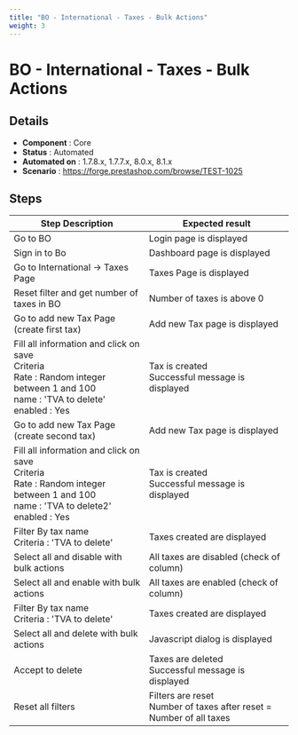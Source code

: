 ```yaml
---
title: "BO - International - Taxes - Bulk Actions"
weight: 3
---
```


# BO - International - Taxes - Bulk Actions
## Details
* **Component** : Core
* **Status** : Automated
* **Automated on** : 1.7.8.x, 1.7.7.x, 8.0.x, 8.1.x
* **Scenario** : https://forge.prestashop.com/browse/TEST-1025

## Steps
| Step Description | Expected result |
| ----- | ----- |
| Go to BO | Login page is displayed |
| Sign in to Bo | Dashboard page is displayed |
| Go to International -> Taxes Page | Taxes Page is displayed |
| Reset filter and get number of taxes in BO | Number of taxes is above 0 |
| Go to add new Tax Page (create first tax) | Add new Tax page is displayed |
| Fill all information and click on save<br>Criteria<br>Rate : Random integer between 1 and 100<br>name : 'TVA to delete'<br>enabled : Yes | Tax is created<br>Successful message is displayed |
| Go to add new Tax Page (create second tax) | Add new Tax page is displayed |
| Fill all information and click on save<br>Criteria<br>Rate : Random integer between 1 and 100<br>name : 'TVA to delete2'<br>enabled : Yes | Tax is created<br>Successful message is displayed |
| Filter By tax name<br>Criteria : 'TVA to delete' | Taxes created are displayed |
| Select all and disable with bulk actions | All taxes are disabled (check of column) |
| Select all and enable with bulk actions | All taxes are enabled (check of column) |
| Filter By tax name<br>Criteria : 'TVA to delete' | Taxes created are displayed |
| Select all and delete with bulk actions | Javascript dialog is displayed |
| Accept to delete | Taxes are deleted<br>Successful message is displayed |
| Reset all filters | Filters are reset<br>Number of taxes after reset = Number of all taxes |
